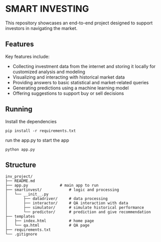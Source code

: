 # SMART INVESTING
This repository showcases an end-to-end project designed to support investors in navigating the market.

## Features
Key features include:

- Collecting investment data from the internet and storing it locally for customized analysis and modeling
- Visualizing and interacting with historical market data
- Providing answers to basic statistical and market-related queries
- Generating predictions using a machine learning model
- Offering suggestions to support buy or sell decisions


## Running
Install the dependencies
```
pip install -r requirements.txt
```
run the app.py to start the app
```
python app.py
```


## Structure
```
inv_project/
├── README.md
├── app.py              # main app to run
├── smartinvest/            # logic and processing
│   └── __init__.py
│       ├── datadriver/     # data processing
│       ├── interactor/     # QA interaction with data
│       ├── simulator/      # simulate historical performance
│       └── predictor/      # prediction and give recommendation
├── templates
│   ├── index.html          # home page
│   └── qa.html             # QA page
├── requirements.txt
└── .gitignore
```